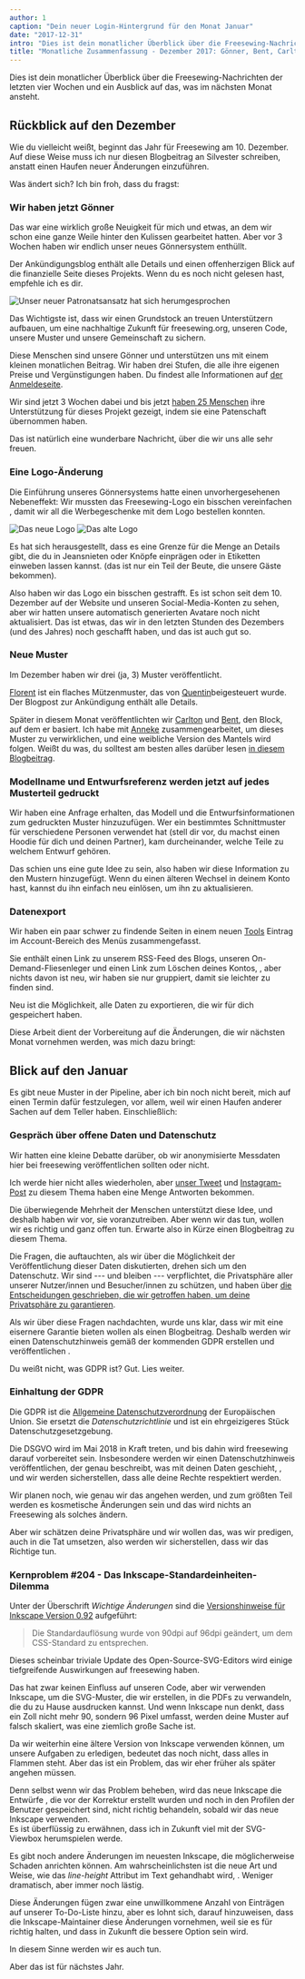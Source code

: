 ```yaml
---
author: 1
caption: "Dein neuer Login-Hintergrund für den Monat Januar"
date: "2017-12-31"
intro: "Dies ist dein monatlicher Überblick über die Freesewing-Nachrichten der letzten vier Wochen und ein Ausblick auf das, was im nächsten Monat ansteht."
title: "Monatliche Zusammenfassung - Dezember 2017: Gönner, Bent, Carlton, Florent und das drohende Inkscape-Problem"
---
```


Dies ist dein monatlicher Überblick über die Freesewing-Nachrichten der letzten vier Wochen und ein Ausblick auf das, was im nächsten Monat ansteht.

## Rückblick auf den Dezember
Wie du vielleicht weißt, beginnt das Jahr für Freesewing am 10. Dezember. Auf diese Weise muss ich nur diesen Blogbeitrag an Silvester schreiben, anstatt einen Haufen neuer Änderungen einzuführen.

Was ändert sich? Ich bin froh, dass du fragst:

### Wir haben jetzt Gönner

Das war eine wirklich große Neuigkeit für mich und etwas, an dem wir schon eine ganze Weile hinter den Kulissen gearbeitet hatten. Aber vor 3 Wochen haben wir endlich unser neues Gönnersystem enthüllt.

Der Ankündigungsblog [](/blog/calling-all-patrons/) enthält alle Details und einen offenherzigen Blick auf die finanzielle Seite dieses Projekts. Wenn du es noch nicht gelesen hast, empfehle ich es dir.

![Unser neuer Patronatsansatz hat sich herumgesprochen](https://posts.freesewing.org/uploads/patrons_ig_bad479bb83.png)


Das Wichtigste ist, dass wir einen Grundstock an treuen Unterstützern aufbauen, um eine nachhaltige Zukunft für freesewing.org, unseren Code, unsere Muster und unsere Gemeinschaft zu sichern.

Diese Menschen sind unsere Gönner und unterstützen uns mit einem kleinen monatlichen Beitrag. Wir haben drei Stufen, die alle ihre eigenen Preise und Vergünstigungen haben. Du findest alle Informationen auf [der Anmeldeseite](/patrons/join).

Wir sind jetzt 3 Wochen dabei und bis jetzt [haben 25 Menschen](/patrons) ihre Unterstützung für dieses Projekt gezeigt, indem sie eine Patenschaft übernommen haben.

Das ist natürlich eine wunderbare Nachricht, über die wir uns alle sehr freuen.


### Eine Logo-Änderung

Die Einführung unseres Gönnersystems hatte einen unvorhergesehenen Nebeneffekt: Wir mussten das Freesewing-Logo ein bisschen vereinfachen , damit wir all die Werbegeschenke mit dem Logo bestellen konnten.

![Das neue Logo](https://posts.freesewing.org/uploads/logo_cb4d9e16ca.svg) ![Das alte Logo](https://posts.freesewing.org/uploads/old_logo_flag_cbfc5a5ff1.png)

Es hat sich herausgestellt, dass es eine Grenze für die Menge an Details gibt, die du in Jeansnieten oder Knöpfe einprägen oder in Etiketten einweben lassen kannst. (das ist nur ein Teil der Beute, die unsere Gäste bekommen).

Also haben wir das Logo ein bisschen gestrafft. Es ist schon seit dem 10. Dezember auf der Website und unseren Social-Media-Konten zu sehen, aber wir hatten unsere automatisch generierten Avatare noch nicht aktualisiert. Das ist etwas, das wir in den letzten Stunden des Dezembers (und des Jahres) noch geschafft haben, und das ist auch gut so.

### Neue Muster

Im Dezember haben wir drei (ja, 3) Muster veröffentlicht.

[Florent](/patterns/florent) ist ein flaches Mützenmuster, das von [Quentin](/users/ptzcb)beigesteuert wurde. Der Blogpost zur Ankündigung [](/blog/florent-flat-cap-beta/) enthält alle Details.

Später in diesem Monat veröffentlichten wir [Carlton](/patterns/carlton) und [Bent](/patterns/bent), den Block, auf dem er basiert. Ich habe mit [Anneke](/showcase/maker/annekecaramin) zusammengearbeitet, um dieses Muster zu verwirklichen, und eine weibliche Version des Mantels wird folgen. Weißt du was, du solltest am besten alles darüber lesen [in diesem Blogbeitrag](/announcing-carlton-and-bent/).

### Modellname und Entwurfsreferenz werden jetzt auf jedes Musterteil gedruckt

Wir haben eine Anfrage erhalten, das Modell und die Entwurfsinformationen zum gedruckten Muster hinzuzufügen. Wer ein bestimmtes Schnittmuster für verschiedene Personen verwendet hat (stell dir vor, du machst einen Hoodie für dich und deinen Partner), kam durcheinander, welche Teile zu welchem Entwurf gehören.

Das schien uns eine gute Idee zu sein, also haben wir diese Information zu den Mustern hinzugefügt. Wenn du einen älteren Wechsel in deinem Konto hast, kannst du ihn einfach neu einlösen, um ihn zu aktualisieren.

### Datenexport

Wir haben ein paar schwer zu findende Seiten in einem neuen [Tools](/tools/) Eintrag im Account-Bereich des Menüs zusammengefasst.

Sie enthält einen Link zu unserem RSS-Feed des Blogs, unseren On-Demand-Fliesenleger und einen Link zum Löschen deines Kontos, , aber nichts davon ist neu, wir haben sie nur gruppiert, damit sie leichter zu finden sind.

Neu ist die Möglichkeit, alle Daten zu exportieren, die wir für dich gespeichert haben.

Diese Arbeit dient der Vorbereitung auf die Änderungen, die wir nächsten Monat vornehmen werden, was mich dazu bringt:

## Blick auf den Januar

Es gibt neue Muster in der Pipeline, aber ich bin noch nicht bereit, mich auf einen Termin dafür festzulegen, vor allem, weil wir einen Haufen anderer Sachen auf dem Teller haben. Einschließlich:

### Gespräch über offene Daten und Datenschutz

Wir hatten eine kleine Debatte darüber, ob wir anonymisierte Messdaten hier bei freesewing veröffentlichen sollten oder nicht.

Ich werde hier nicht alles wiederholen, aber [unser Tweet](https://twitter.com/j__st/status/941586171158777856) und [Instagram-Post](https://www.instagram.com/p/Bct2jUEnuS9/) zu diesem Thema haben eine Menge Antworten bekommen.

Die überwiegende Mehrheit der Menschen unterstützt diese Idee, und deshalb haben wir vor, sie voranzutreiben. Aber wenn wir das tun, wollen wir es richtig und ganz offen tun. Erwarte also in Kürze einen Blogbeitrag zu diesem Thema.

Die Fragen, die auftauchten, als wir über die Möglichkeit der Veröffentlichung dieser Daten diskutierten, drehen sich um den Datenschutz. Wir sind --- und bleiben --- verpflichtet, die Privatsphäre aller unserer Nutzer/innen und Besucher/innen zu schützen, und haben über [die Entscheidungen geschrieben, die wir getroffen haben, um deine Privatsphäre zu garantieren](/blog/privacy-choices/).

Als wir über diese Fragen nachdachten, wurde uns klar, dass wir mit eine eisernere Garantie bieten wollen als einen Blogbeitrag. Deshalb werden wir einen Datenschutzhinweis gemäß der kommenden GDPR erstellen und veröffentlichen .

Du weißt nicht, was GDPR ist? Gut. Lies weiter.

### Einhaltung der GDPR

Die GDPR ist die [Allgemeine Datenschutzverordnung](https://en.wikipedia.org/wiki/General_Data_Protection_Regulation) der Europäischen Union.  Sie ersetzt die *Datenschutzrichtlinie* und ist ein ehrgeizigeres Stück Datenschutzgesetzgebung.

Die DSGVO wird im Mai 2018 in Kraft treten, und bis dahin wird freesewing darauf vorbereitet sein. Insbesondere werden wir einen Datenschutzhinweis veröffentlichen, der genau beschreibt, was mit deinen Daten geschieht, , und wir werden sicherstellen, dass alle deine Rechte respektiert werden.

Wir planen noch, wie genau wir das angehen werden, und zum größten Teil werden es kosmetische Änderungen sein und das wird nichts an Freesewing als solches ändern.

Aber wir schätzen deine Privatsphäre und wir wollen das, was wir predigen, auch in die Tat umsetzen, also werden wir sicherstellen, dass wir das Richtige tun.

### Kernproblem #204 - Das Inkscape-Standardeinheiten-Dilemma

Unter der Überschrift *Wichtige Änderungen* sind die [Versionshinweise für Inkscape Version 0.92](http://wiki.inkscape.org/wiki/index.php/Release_notes/0.92#Important_changes) aufgeführt:

> Die Standardauflösung wurde von 90dpi auf 96dpi geändert, um dem CSS-Standard zu entsprechen.

Dieses scheinbar triviale Update des Open-Source-SVG-Editors wird einige tiefgreifende Auswirkungen auf freesewing haben.

Das hat zwar keinen Einfluss auf unseren Code, aber wir verwenden Inkscape, um die SVG-Muster, die wir erstellen, in die PDFs zu verwandeln, die du zu Hause ausdrucken kannst. Und wenn Inkscape nun denkt, dass ein Zoll nicht mehr 90, sondern 96 Pixel umfasst, werden deine Muster auf falsch skaliert, was eine ziemlich große Sache ist.

Da wir weiterhin eine ältere Version von Inkscape verwenden können, um unsere Aufgaben zu erledigen, bedeutet das noch nicht, dass alles in Flammen steht. Aber das ist ein Problem, das wir eher früher als später angehen müssen.

Denn selbst wenn wir das Problem beheben, wird das neue Inkscape die Entwürfe , die vor der Korrektur erstellt wurden und noch in den Profilen der Benutzer gespeichert sind, nicht richtig behandeln, sobald wir das neue Inkscape verwenden.   
Es ist überflüssig zu erwähnen, dass ich in Zukunft viel mit der SVG-Viewbox herumspielen werde.

Es gibt noch andere Änderungen im neuesten Inkscape, die möglicherweise Schaden anrichten können. Am wahrscheinlichsten ist die neue Art und Weise, wie das *line-height* Attribut im Text gehandhabt wird, . Weniger dramatisch, aber immer noch lästig.

Diese Änderungen fügen zwar eine unwillkommene Anzahl von Einträgen auf unserer To-Do-Liste hinzu, aber es lohnt sich, darauf hinzuweisen, dass die Inkscape-Maintainer diese Änderungen vornehmen, weil sie es für richtig halten, und dass in Zukunft die bessere Option sein wird.

In diesem Sinne werden wir es auch tun.

Aber das ist für nächstes Jahr.

